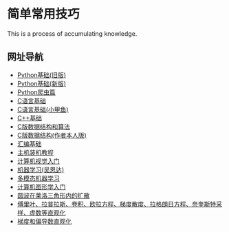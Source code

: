 # 简单常用技巧
This is a process of accumulating knowledge.

网址导航
---
+ [Python基础(旧版)](https://www.bilibili.com/video/BV1xs411Q799)
+ [Python基础(新版)](https://www.bilibili.com/video/BV1c4411e77t)
+ [Python爬虫篇](https://www.bilibili.com/video/BV1wp411o7dz)
+ [C语言基础](https://www.bilibili.com/video/BV1YJ411N7D2)
+ [C语言基础(小甲鱼)](https://www.bilibili.com/video/BV17s411N78s)
+ [C++基础](https://www.bilibili.com/video/BV1et411b73Z)
+ [C版数据结构和算法](https://www.bilibili.com/video/BV1Ws411T7Qk)
+ [C版数据结构(作者本人版)](https://www.bilibili.com/video/BV1db411Y7Lm)
+ [汇编基础](https://www.bilibili.com/video/BV1zW411n79C?from=search&seid=6168523122965867396)
+ [主机装机教程](https://www.bilibili.com/video/BV1Nh411y7Mu)
+ [计算机视觉入门](https://www.bilibili.com/video/BV1nJ411z7fe?from=search&seid=14771143229630785625)
+ [机器学习(吴恩达)](https://www.bilibili.com/video/BV164411b7dx)
+ [多模态机器学习](https://www.bilibili.com/video/BV1Vh411U7e8)
+ [计算机图形学入门](https://www.bilibili.com/video/BV1X7411F744)
+ [圆波在莱洛三角形内的扩散](https://www.bilibili.com/video/BV1th411Y7Sk)
+ [傅里叶、拉普拉斯、卷积、欧拉方程、梯度散度、拉格朗日方程、奈奎斯特采样、虚数等直观化](https://www.bilibili.com/video/BV1kX4y1u7GJ)
+ [梯度和偏导数直观化](https://www.bilibili.com/video/BV1i54y1B7Tk)
